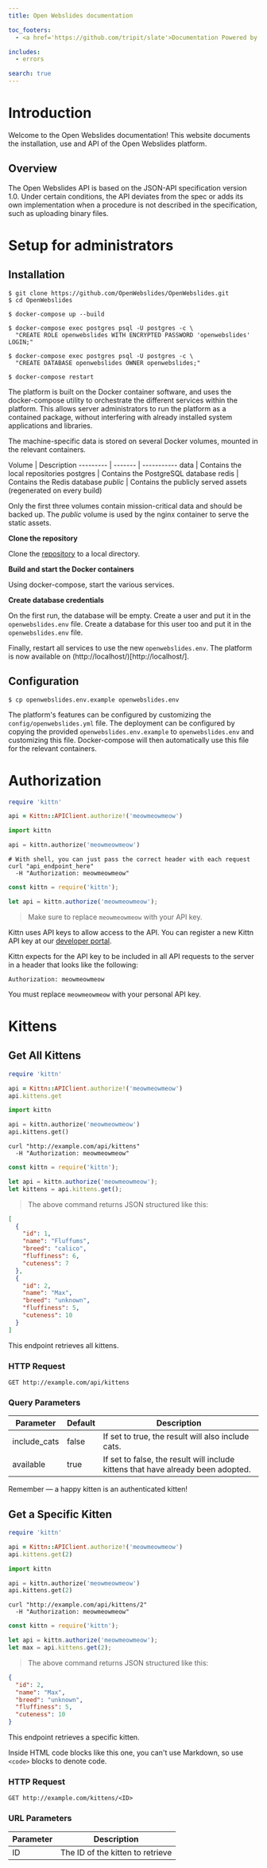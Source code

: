 ```yaml
---
title: Open Webslides documentation

toc_footers:
  - <a href='https://github.com/tripit/slate'>Documentation Powered by Slate</a>

includes:
  - errors

search: true
---
```


# Introduction

Welcome to the Open Webslides documentation! This website documents the installation, use and API of the Open Webslides platform.

## Overview

The Open Webslides API is based on the JSON-API specification version 1.0. Under certain conditions, the API deviates from the spec or adds its own implementation when a procedure is not described in the specification, such as uploading binary files.

# Setup for administrators

## Installation

```shell
$ git clone https://github.com/OpenWebslides/OpenWebslides.git
$ cd OpenWebslides
```

```shell
$ docker-compose up --build
```

```shell
$ docker-compose exec postgres psql -U postgres -c \
  "CREATE ROLE openwebslides WITH ENCRYPTED PASSWORD 'openwebslides' LOGIN;"
```

```shell
$ docker-compose exec postgres psql -U postgres -c \
  "CREATE DATABASE openwebslides OWNER openwebslides;"
```

```shell
$ docker-compose restart
```

The platform is built on the Docker container software, and uses the docker-compose utility to orchestrate the different services within the platform. This allows server administrators to run the platform as a contained package, without interfering with already installed system applications and libraries.

The machine-specific data is stored on several Docker volumes, mounted in the relevant containers.

Volume | Description
--------- | ------- | -----------
data | Contains the local repositories
postgres | Contains the PostgreSQL database
redis | Contains the Redis database
_public_ | Contains the publicly served assets (regenerated on every build)

Only the first three volumes contain mission-critical data and should be backed up. The _public_ volume is used by the nginx container to serve the static assets.

**Clone the repository**

Clone the [repository](https://github.com/OpenWebslides/OpenWebslides) to a local directory.

**Build and start the Docker containers**

Using docker-compose, start the various services.

**Create database credentials**

On the first run, the database will be empty. Create a user and put it in the `openwebslides.env` file.
Create a database for this user too and put it in the `openwebslides.env` file.

Finally, restart all services to use the new `openwebslides.env`. The platform is now available on (http://localhost/)[http://localhost/].

## Configuration

```shell
$ cp openwebslides.env.example openwebslides.env
```

The platform's features can be configured by customizing the `config/openwebslides.yml` file.
The deployment can be configured by copying the provided `openwebslides.env.example` to `openwebslides.env` and customizing this file. Docker-compose will then automatically use this file for the relevant containers.

# Authorization

```ruby
require 'kittn'

api = Kittn::APIClient.authorize!('meowmeowmeow')
```

```python
import kittn

api = kittn.authorize('meowmeowmeow')
```

```shell
# With shell, you can just pass the correct header with each request
curl "api_endpoint_here"
  -H "Authorization: meowmeowmeow"
```

```javascript
const kittn = require('kittn');

let api = kittn.authorize('meowmeowmeow');
```

> Make sure to replace `meowmeowmeow` with your API key.

Kittn uses API keys to allow access to the API. You can register a new Kittn API key at our [developer portal](http://example.com/developers).

Kittn expects for the API key to be included in all API requests to the server in a header that looks like the following:

`Authorization: meowmeowmeow`

<aside class="notice">
You must replace <code>meowmeowmeow</code> with your personal API key.
</aside>

# Kittens

## Get All Kittens

```ruby
require 'kittn'

api = Kittn::APIClient.authorize!('meowmeowmeow')
api.kittens.get
```

```python
import kittn

api = kittn.authorize('meowmeowmeow')
api.kittens.get()
```

```shell
curl "http://example.com/api/kittens"
  -H "Authorization: meowmeowmeow"
```

```javascript
const kittn = require('kittn');

let api = kittn.authorize('meowmeowmeow');
let kittens = api.kittens.get();
```

> The above command returns JSON structured like this:

```json
[
  {
    "id": 1,
    "name": "Fluffums",
    "breed": "calico",
    "fluffiness": 6,
    "cuteness": 7
  },
  {
    "id": 2,
    "name": "Max",
    "breed": "unknown",
    "fluffiness": 5,
    "cuteness": 10
  }
]
```

This endpoint retrieves all kittens.

### HTTP Request

`GET http://example.com/api/kittens`

### Query Parameters

Parameter | Default | Description
--------- | ------- | -----------
include_cats | false | If set to true, the result will also include cats.
available | true | If set to false, the result will include kittens that have already been adopted.

<aside class="success">
Remember — a happy kitten is an authenticated kitten!
</aside>

## Get a Specific Kitten

```ruby
require 'kittn'

api = Kittn::APIClient.authorize!('meowmeowmeow')
api.kittens.get(2)
```

```python
import kittn

api = kittn.authorize('meowmeowmeow')
api.kittens.get(2)
```

```shell
curl "http://example.com/api/kittens/2"
  -H "Authorization: meowmeowmeow"
```

```javascript
const kittn = require('kittn');

let api = kittn.authorize('meowmeowmeow');
let max = api.kittens.get(2);
```

> The above command returns JSON structured like this:

```json
{
  "id": 2,
  "name": "Max",
  "breed": "unknown",
  "fluffiness": 5,
  "cuteness": 10
}
```

This endpoint retrieves a specific kitten.

<aside class="warning">Inside HTML code blocks like this one, you can't use Markdown, so use <code>&lt;code&gt;</code> blocks to denote code.</aside>

### HTTP Request

`GET http://example.com/kittens/<ID>`

### URL Parameters

Parameter | Description
--------- | -----------
ID | The ID of the kitten to retrieve


